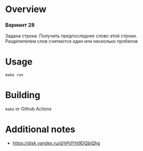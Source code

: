 # Overview
### Вариант 28
Задана строка. Получить предпоследнее слово этой строки. Разделителем слов считаются один или несколько пробелов

# Usage

`make run`

# Building

`make` or Github Actions

# Additional notes

- https://disk.yandex.ru/d/hPdYhI9DQbiQhg

